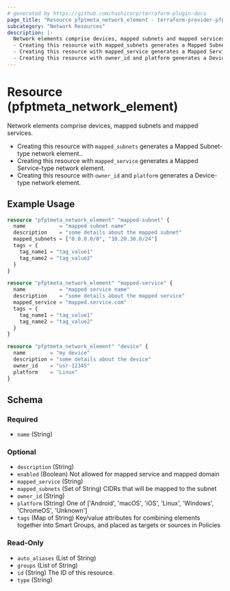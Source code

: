 ```yaml
---
# generated by https://github.com/hashicorp/terraform-plugin-docs
page_title: "Resource pfptmeta_network_element - terraform-provider-pfptmeta"
subcategory: "Network Resources"
description: |-
  Network elements comprise devices, mapped subnets and mapped services.
  - Creating this resource with mapped_subnets generates a Mapped Subnet-type network element..
  - Creating this resource with mapped_service generates a Mapped Service-type network element.
  - Creating this resource with owner_id and platform generates a Device-type network element.
---
```


# Resource (pfptmeta_network_element)

Network elements comprise devices, mapped subnets and mapped services. 
- Creating this resource with `mapped_subnets` generates a Mapped Subnet-type network element..
- Creating this resource with `mapped_service` generates a Mapped Service-type network element.
- Creating this resource with `owner_id` and `platform` generates a Device-type network element.

## Example Usage

```terraform
resource "pfptmeta_network_element" "mapped-subnet" {
  name           = "mapped subnet name"
  description    = "some details about the mapped subnet"
  mapped_subnets = ["0.0.0.0/0", "10.20.30.0/24"]
  tags = {
    tag_name1 = "tag_value1"
    tag_name2 = "tag_value2"
  }
}

resource "pfptmeta_network_element" "mapped-service" {
  name           = "mapped service name"
  description    = "some details about the mapped service"
  mapped_service = "mapped.service.com"
  tags = {
    tag_name1 = "tag_value1"
    tag_name2 = "tag_value2"
  }
}

resource "pfptmeta_network_element" "device" {
  name        = "my device"
  description = "some details about the device"
  owner_id    = "usr-12345"
  platform    = "Linux"
}
```

<!-- schema generated by tfplugindocs -->
## Schema

### Required

- `name` (String)

### Optional

- `description` (String)
- `enabled` (Boolean) Not allowed for mapped service and mapped domain
- `mapped_service` (String)
- `mapped_subnets` (Set of String) CIDRs that will be mapped to the subnet
- `owner_id` (String)
- `platform` (String) One of ['Android', 'macOS', 'iOS', 'Linux', 'Windows', 'ChromeOS', 'Unknown']
- `tags` (Map of String) Key/value attributes for combining elements together into Smart Groups, and placed as targets or sources in Policies

### Read-Only

- `auto_aliases` (List of String)
- `groups` (List of String)
- `id` (String) The ID of this resource.
- `type` (String)
